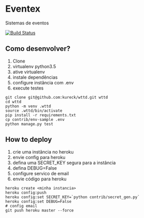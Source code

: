 # Eventex

Sistemas de eventos

[![Build Status](https://travis-ci.org/kureck/wttd.svg?branch=master)](https://travis-ci.org/kureck/wttd)



## Como desenvolver?

1. Clone
2. virtualenv python3.5
3. ative virtualenv
4. instale dependências
5. configure instância com .env
6. execute testes

```console
git clone git@github.com:kureck/wttd.git wttd
cd wttd
python -m venv .wttd
source .wttd/bin/activate
pip install -r requirements.txt
cp contrib/env-sample .env
python manage.py test
```

## How to deploy

1. crie uma instância no heroku
2. envie config para heroku
3. defina uma SECRET_KEY segura para a instância
4. defina DEBUG=False
5. configure servico de email
6. envie código para heroku

```console
heroku create <minha instancia>
heroku config:push
heroku config:set SECRET_KEY=`python contrib/secret_gen.py`
heroku config:set DEBUG=False
# config email
git push heroku master --force
```